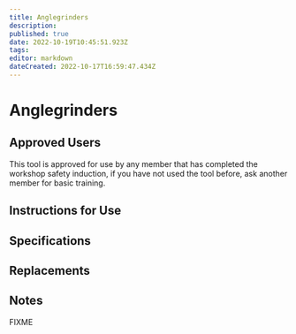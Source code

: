 ```yaml
---
title: Anglegrinders
description: 
published: true
date: 2022-10-19T10:45:51.923Z
tags: 
editor: markdown
dateCreated: 2022-10-17T16:59:47.434Z
---
```


# Anglegrinders

## Approved Users

This tool is approved for use by any member that has completed the workshop safety induction, if you have not used the tool before, ask another member for basic training.

## Instructions for Use

## Specifications

## Replacements

## Notes

FIXME
